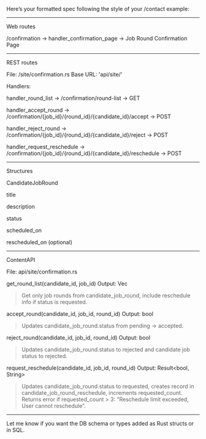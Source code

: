 Here’s your formatted spec following the style of your /contact example:


---

Web routes

/confirmation -> handler_confirmation_page -> Job Round Confirmation Page


---

REST routes

File: /site/confirmation.rs
Base URL: 'api/site/'

Handlers:

handler_round_list
-> /confirmation/round-list
-> GET

handler_accept_round
-> /confirmation/{job_id}/{round_id}/{candidate_id}/accept
-> POST

handler_reject_round
-> /confirmation/{job_id}/{round_id}/{candidate_id}/reject
-> POST

handler_request_reschedule
-> /confirmation/{job_id}/{round_id}/{candidate_id}/reschedule
-> POST



---

Structures

CandidateJobRound

title

description

status

scheduled_on

rescheduled_on (optional)



---

ContentAPI

File: api/site/confirmation.rs

get_round_list(candidate_id, job_id)
Output: Vec<CandidateJobRound>

> Get only job rounds from candidate_job_round, include reschedule info if status is requested.



accept_round(candidate_id, job_id, round_id)
Output: bool

> Updates candidate_job_round.status from pending -> accepted.



reject_round(candidate_id, job_id, round_id)
Output: bool

> Updates candidate_job_round.status to rejected and candidate job status to rejected.



request_reschedule(candidate_id, job_id, round_id)
Output: Result<bool, String>

> Updates candidate_job_round.status to requested, creates record in candidate_job_round_reschedule, increments requested_count.
Returns error if requested_count > 3: "Reschedule limit exceeded, User cannot reschedule".





---

Let me know if you want the DB schema or types added as Rust structs or in SQL.

